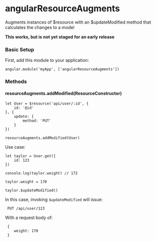 # angularResourceAugments

Augments instances of $resource with an $updateModified method that calculates the changes to a model

**This works, but is not yet staged for an early release**

### Basic Setup

First, add this module to your application:

	angular.module('myApp', ['angularResourceAugments'])


### Methods

#### resourceAugments.addModified(ResourceConstructor)

	let User = $resource('api/user/:id', {
		id: '@id'
	}, {
		update: {
			method: 'PUT'
		}
	})

	resourceAugments.addModified(User)

Use case:

	let taylor = User.get({
		id: 123
	})

	console.log(taylor.weight) // 172

	taylor.weight = 170

	taylor.$updateModified()

In this case, invoking `$updateModified` will issue:

	 PUT /api/user/123

With a request body of:

	 {
	 	weight: 170
	 }